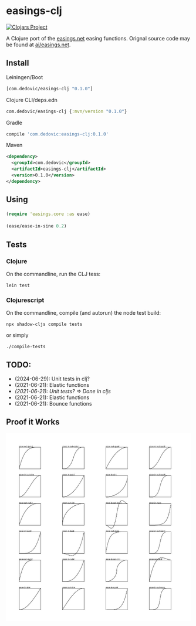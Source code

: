 # easings-clj

[![Clojars Project](https://img.shields.io/clojars/v/com.dedovic/easings-clj.svg)](https://clojars.org/com.dedovic/easings-clj)

A Clojure port of the [easings.net](easings.net) easing functions. Orignal source code may be found at [ai/easings.net](https://github.com/ai/easings.net).

## Install
Leiningen/Boot
```clojure
[com.dedovic/easings-clj "0.1.0"]
```
Clojure CLI/deps.edn
```clojure
com.dedovic/easings-clj {:mvn/version "0.1.0"}
```
Gradle
```groovy
compile 'com.dedovic:easings-clj:0.1.0'
```
Maven
```xml
<dependency>
  <groupId>com.dedovic</groupId>
  <artifactId>easings-clj</artifactId>
  <version>0.1.0</version>
</dependency>
```
## Using
```clj
(require 'easings.core :as ease)

(ease/ease-in-sine 0.2)
```

## Tests

### Clojure
On the commandline, run the CLJ tess:

```console
lein test
```

### Clojurescript
On the commandline, compile (and autorun) the node test build:

```console
npx shadow-cljs compile tests
```
or simply
```console
./compile-tests
```

## TODO:
- (2024-06-29): Unit tests in clj?
- (2021-06-21): Elastic functions
- *(2021-06-21): Unit tests? => Done in cljs*
- (2021-06-21): Elastic functions
- (2021-06-21): Bounce functions

## Proof it Works
![docs/render.jpg](./docs/render.jpg)
